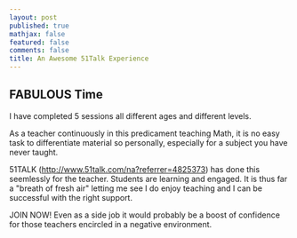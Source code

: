 ```yaml
---
layout: post
published: true
mathjax: false
featured: false
comments: false
title: An Awesome 51Talk Experience
---
```

## FABULOUS Time
I have completed 5 sessions all different ages and different levels.  

As a teacher continuously in this predicament teaching Math, it is no easy task to differentiate material so personally, especially for a subject you have never taught.  

51TALK (http://www.51talk.com/na?referrer=4825373)  has done this seemlessly for the teacher.  Students are learning and engaged.  It is thus far a "breath of fresh air" letting me see I do enjoy teaching and I can be successful with the right support.

JOIN NOW!  Even as a side job it would probably be a boost of confidence for those teachers encircled in a negative environment.